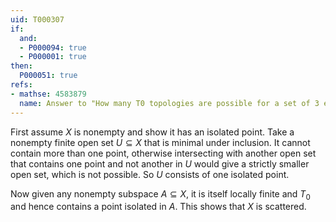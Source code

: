 ```yaml
---
uid: T000307
if:
  and:
  - P000094: true
  - P000001: true
then:
  P000051: true
refs:
- mathse: 4583879
  name: Answer to "How many T0 topologies are possible for a set of 3 elements?"
---
```


First assume $X$ is nonempty and show it has an isolated point.  Take a nonempty finite open set $U\subseteq X$ that is minimal under inclusion.  It cannot contain more than one point, otherwise intersecting with another open set that contains one point and not another in $U$ would give a strictly smaller open set, which is not possible.  So $U$ consists of one isolated point.

Now given any nonempty subspace $A\subseteq X$, it is itself locally finite and $T_0$ and hence contains a point isolated in $A$.  This shows that $X$ is scattered.
